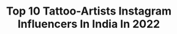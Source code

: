 ---
title: Top 10 Tattoo-Artists Instagram Influencers In India In 2022
description: >-
  Find top tattoo-artists Instagram influencers in India in 2022. Most popular hashtags: #tattoo #tattooartist #tattoos #inked.
platform: Instagram
hits: 140
text_top: Analyze the most popular Instagram profiles on inBeat.
text_bottom: inBeat holds 140 Instagram influencers like this in India for you to collaborate.
profiles:
  - username: "kymaniono"
    fullname: >-
      A Williams
    bio: >-
      🇫🇯 Vale ni Samuqawe | Fijian Tattoo Artist | Hamilton NZ ⬇️Bookings |queries ➡️Email: andrew.myink017@gmail.com | DM | Deposits required
    location: "India"
    followers: 16687
    engagement: 551
    commentsToLikes: 0.023644
    id: ck602v119jcc70i14bhesomut
    verified: false
    hashtags: "#fiji, #kymanionotattoo, #fijianartist, #tattoo"
  - username: "bestrealism.tattoo"
    fullname: >-
      ✴Best Realism Tattoo✴
    bio: >-
      ▪ International tattoos and tattoo artists 🌎 - #bestrealismtattoo ▪ Collaborations/Promotions - DM 📩 ▪ Follow us
    location: "India"
    followers: 46477
    engagement: 251
    commentsToLikes: 0.004480
    id: ck5buc2kehife0i11k4nhx8g7
    verified: false
    hashtags: "#tattoolove, #tattooartist, #tattooink, #tattoorealistic"
  - username: "shyamli"
    fullname: >-
      Shyamli Panda
    bio: >-
      @devilztattooz * Graphic Artist/Illustrator / Tattoo Artist/Yoga Lover/ Chocolate Eater *
    location: "India"
    followers: 11895
    engagement: 721
    commentsToLikes: 0.017601
    id: ck15qf0z52iz20i19ppeal5p1
    verified: false
    hashtags: "#devilztattooz, #wip, #artpanda, #wfh"
  - username: "ektatattooart"
    fullname: >-
      Ekta vaishnav
    bio: >-
      Tattoo Artist👩‍🎨 Fitness Consultant 💪🏼 Founder @butter_box_ @realmusclesnutrition Cont.9898373114 Tattoo studio since - September 2014
    location: "India"
    followers: 24944
    engagement: 226
    commentsToLikes: 0.008740
    id: ck5cciwayhg420i11psz1q3ym
    verified: false
    hashtags: "#tattooideas, #tattooedgirls, #tattoogirl, #tattooart"
  - username: "airphish"
    fullname: >-
      Smriti Choudhary
    bio: >-
      Illustrator | Graphic Designer | Creative Director Handpoke Tattoo Artist | Nature Lover | Mother Goa - India
    location: "India"
    followers: 15797
    engagement: 985
    commentsToLikes: 0.029718
    id: ck5zvahpc3v2t0i14k13h6jvc
    verified: false
    hashtags: "#watercolor, #artoftheday, #saveourforests, #saveourplanet"
  - username: "sagar_angural"
    fullname: >-
      S A G A R  A N G U R A L ✌️
    bio: >-
      TATTOO ARTIST💉 (follow for tattoos) : - @devilbrothersinkzone JALANDHAR PB08 🏣 Dm for paid promotion 👇 Single 💓 My youtube channel👇🏻
    location: "India"
    followers: 41962
    engagement: 1750
    commentsToLikes: 0.025644
    id: ckaozck40l9ii0i786wz1uftf
    verified: false
    hashtags: ""
  - username: "poppa_711"
    fullname: >-
      POPPA aka PRANAV
    bio: >-
      🌼 FOUNDER : @de_offroaders TATTOO ARTIST : @sujeesh_p_s
    location: "India"
    followers: 3884
    engagement: 1982
    commentsToLikes: 0.038652
    id: ck9wig8tf270u0j784fyjm7zy
    verified: false
    hashtags: "#royalenfield, #enfield, #dugdug, #bikersoul"
  - username: "nains_tattoos"
    fullname: >-
      Naina Jain Chandani
    bio: >-
      1st PROFESSIONAL FEMALE TATTOO ARTIST OF CENTRAL INDIA | PMU ARTIST |BODY PIERCER | MUA | FEMALE ENTREPRENEUR
    location: "India"
    followers: 72590
    engagement: 202
    commentsToLikes: 0.007234
    id: ck14jj2v6klyx0i19e8o2h4jv
    verified: false
    hashtags: "#lineworktattoo, #tattooartist, #piercings, #bhopal"
  - username: "manjeettattooz"
    fullname: >-
      Manjeet Singh
    bio: >-
      Manjeet Singh One of top 100 Tattoo Artists around the world.Manjeet Tattooz is Internationally acclaimed tattoo studio in Delhi. Snap👻-manjeettattooz
    location: "India"
    followers: 39449
    engagement: 542
    commentsToLikes: 0.012009
    id: ck14gj6hu5hqt0i1988v06z2p
    verified: false
    hashtags: "#liontattoo, #father, #custom, #blackandgraytattoo"
  - username: "sameer.patange"
    fullname: >-
      Sameer Patange 🇮🇳
    bio: >-
      Celebrity Tattoo Artist Sponsored by @bishoprotary @quantumtattooinks @dermalizepro Founder @kraayonz.tattoostudios @heartworktattoofestival (INDIA)
    location: "India"
    followers: 21099
    engagement: 267
    commentsToLikes: 0.026900
    id: ck0w0ucuxg2qn0i19ealeh30l
    verified: false
    hashtags: "#mumbai, #color, #memorial, #tattoo"
---